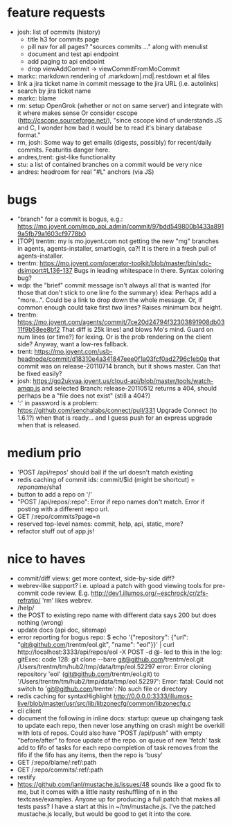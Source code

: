 # feature requests

- josh: list of ocmmits (history)
    - title h3 for commits page
    - pill nav for all pages? "sources commits ..." along with menulist
    - document and test api endpoint
    - add paging to api endpoint
    - drop viewAddCommit -> viewCommitFromMoCommit
- markc: markdown rendering of .markdown|.md|.restdown et al files
- link a jira ticket name in commit message to the jira URL (i.e. autolinks)
- search by jira ticket name
- markc: blame
- rm: setup OpenGrok (whether or not on same server) and integrate with it where makes sense
  Or consider cscope (http://cscope.sourceforge.net/), "since cscope kind of
  understands JS and C, I wonder how bad it would be to read it's binary
  database format."
- rm, josh: Some way to get emails (digests, possibly) for recent/daily commits.
  Featuritis danger here.
- andres,trent: gist-like functionality
- stu: a list of contained branches on a commit would be very nice
- andres: headroom for real "#L<number>" anchors (via JS)

# bugs

- "branch" for a commit is bogus, e.g.:
   https://mo.joyent.com/mcp_api_admin/commit/97bdd549800b1433a8919a5fb79a1603cf9778b0
- [TOP] trentm: my is mo.joyent.com not getting the new "mg" branches
  in agents, agents-installer, smartlogin, ca?! It is there in a fresh
  pull of agents-installer.
- trentm: https://mo.joyent.com/operator-toolkit/blob/master/bin/sdc-dsimport#L136-137
  Bugs in leading whitespace in there. Syntax coloring bug?
- wdp: the "brief" commit message isn't always all that is wanted (for those
  that don't stick to one line fo the summary)
  idea: Perhaps add a "more...". Could be a link to drop down the whole
  message. Or, if common enough could take first *two* lines? Raises minimum
  box height.
- trentm: https://mo.joyent.com/agents/commit/7ce20d24794f32303891908db0311f9b58ee8bf2
  That diff is 25k lines! and blows Mo's mind. Guard on num lines (or time?)
  for lexing. Or is the prob rendering on the client side? Anyway, want a
  low-res fallback.
- trent: https://mo.joyent.com/usb-headnode/commit/d18310e4a341847eee0f1a03fcf0ad2796c1eb0a
  that commit was on release-20110714 branch, but it shows master. Can that
  be fixed easily?
- josh: https://gq2ukvaa.joyent.us/cloud-api/blob/master/tools/watch-amqp.js
  and selected Branch: release-20110512
  returns a 404, should perhaps be a "file does not exist" (still a 404?)
- ':' in password is a problem:
    https://github.com/senchalabs/connect/pull/331
  Upgrade Connect (to 1.6.1?) when that is ready... and I guess push for an
  express upgrade when that is released.

# medium prio

- 'POST /api/repos' should bail if the url doesn't match existing
- redis caching of commit ids:  commit/$id (might be shortcut) = $reponame/$sha1
- button to add a repo on '/'
- "POST /api/repos/:repo": Error if repo names don't match. Error if
  posting with a different repo url.
- GET /:repo/commits?page=n
- reserved top-level names: commit, help, api, static, more?
- refactor stuff out of app.js!

# nice to haves

- commit/diff views: get more context, side-by-side diff?
- webrev-like support? i.e. upload a patch with good viewing tools for pre-commit code review.
  E.g. http://dev1.illumos.org/~eschrock/cr/zfs-refratio/
  'rm' likes webrev.
- /help/
- the POST to existing repo name with different data says 200 but does nothing (wrong)
- update docs (api doc, sitemap)
- error reporting for bogus repo:
    $ echo '{"repository": {"url": "git@github.com/trentm/eol.git", "name": "eol"}}' | curl http://localhost:3333/api/repos/eol -X POST -d @-
  led to this in the log:
    gitExec: code 128: git clone --bare git@github.com/trentm/eol.git /Users/trentm/tm/hub2/tmp/data/tmp/eol.52297
    error: Error cloning repository 'eol' (git@github.com/trentm/eol.git) to '/Users/trentm/tm/hub2/tmp/data/tmp/eol.52297': Error: fatal: Could not switch to 'git@github.com/trentm': No such file or directory
- redis caching for syntaxHighlight
  http://0.0.0.0:3333/illumos-live/blob/master/usr/src/lib/libzonecfg/common/libzonecfg.c
- cli client
- document the following in inline docs:
    startup: queue up chaingang task to update each repo, then never lose anything on crash
        might be overkill with lots of repos. Could also have "POST /api/push" with empty
        "before/after" to force update of the repo.
    on queue of new 'fetch' task add to fifo of tasks for each repo
        completion of task removes from the fifo
        if the fifo has any items, then the repo is 'busy'
- GET /:repo/blame/:ref/:path
- GET /:repo/commits/:ref/:path
- restify
- https://github.com/janl/mustache.js/issues/48
    sounds like a good fix to me, but it comes with a little nasty
    reshuffling of n in the textcase/examples. Anyone up for producing a full
    patch that makes all tests pass? I have a start at this in ~/tm/mustache.js.
  I've the patched mustache.js locally, but would be good to get it into
  the core.

